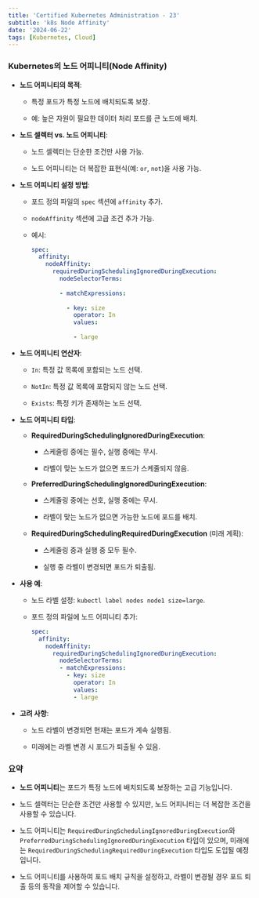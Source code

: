 ```yaml
--- 
title: 'Certified Kubernetes Administration - 23'
subtitle: 'k8s Node Affinity'
date: '2024-06-22'
tags: [Kubernetes, Cloud]
---
```


### Kubernetes의 노드 어피니티(Node Affinity)


- **노드 어피니티의 목적**:
  
  - 특정 포드가 특정 노드에 배치되도록 보장.
  
  - 예: 높은 자원이 필요한 데이터 처리 포드를 큰 노드에 배치.


- **노드 셀렉터 vs. 노드 어피니티**:
  
  - 노드 셀렉터는 단순한 조건만 사용 가능.
  
  - 노드 어피니티는 더 복잡한 표현식(예: `or`, `not`)을 사용 가능.


- **노드 어피니티 설정 방법**:
  
  - 포드 정의 파일의 `spec` 섹션에 `affinity` 추가.
  
  - `nodeAffinity` 섹션에 고급 조건 추가 가능.
  
  - 예시:
    ```yaml
    spec:
      affinity:
        nodeAffinity:
          requiredDuringSchedulingIgnoredDuringExecution:
            nodeSelectorTerms:
            
            - matchExpressions:
              
              - key: size
                operator: In
                values:
                
                - large
    ```


- **노드 어피니티 연산자**:
  
  - `In`: 특정 값 목록에 포함되는 노드 선택.
  
  - `NotIn`: 특정 값 목록에 포함되지 않는 노드 선택.
  
  - `Exists`: 특정 키가 존재하는 노드 선택.


- **노드 어피니티 타입**:
  
  - **RequiredDuringSchedulingIgnoredDuringExecution**:
    
    - 스케줄링 중에는 필수, 실행 중에는 무시.
    
    - 라벨이 맞는 노드가 없으면 포드가 스케줄되지 않음.
  
  - **PreferredDuringSchedulingIgnoredDuringExecution**:
    
    - 스케줄링 중에는 선호, 실행 중에는 무시.
    
    - 라벨이 맞는 노드가 없으면 가능한 노드에 포드를 배치.
  
  - **RequiredDuringSchedulingRequiredDuringExecution** (미래 계획):
    
    - 스케줄링 중과 실행 중 모두 필수.
    
    - 실행 중 라벨이 변경되면 포드가 퇴출됨.


- **사용 예**:
  
  - 노드 라벨 설정: `kubectl label nodes node1 size=large`.
  
  - 포드 정의 파일에 노드 어피니티 추가:
    ```yaml
    spec:
      affinity:
        nodeAffinity:
          requiredDuringSchedulingIgnoredDuringExecution:
            nodeSelectorTerms:     
            - matchExpressions:
              - key: size
                operator: In
                values:
                - large
    ```


- **고려 사항**:
  
  - 노드 라벨이 변경되면 현재는 포드가 계속 실행됨.
  
  - 미래에는 라벨 변경 시 포드가 퇴출될 수 있음.

### 요약


- **노드 어피니티**는 포드가 특정 노드에 배치되도록 보장하는 고급 기능입니다.

- 노드 셀렉터는 단순한 조건만 사용할 수 있지만, 노드 어피니티는 더 복잡한 조건을 사용할 수 있습니다.

- 노드 어피니티는 `RequiredDuringSchedulingIgnoredDuringExecution`와 `PreferredDuringSchedulingIgnoredDuringExecution` 타입이 있으며, 미래에는 `RequiredDuringSchedulingRequiredDuringExecution` 타입도 도입될 예정입니다.

- 노드 어피니티를 사용하여 포드 배치 규칙을 설정하고, 라벨이 변경될 경우 포드 퇴출 등의 동작을 제어할 수 있습니다.